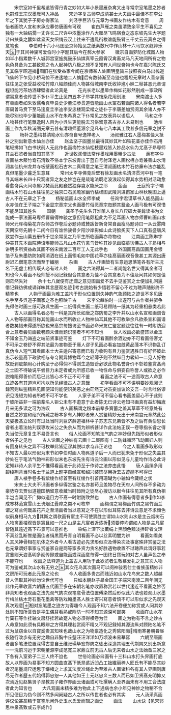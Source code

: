 <!-- { "loadSidebar": true } -->
　　宋宗室如千里希逺皆得丹青之妙如大年小景墨雁杂禽又出寻常宗室笔墨之妙者也嗣濮王宗汉墨雁可入神品
　　宋迪字复古师李成清甚士大夫画中最佳不在李公年之下其犹子子房亦得家法
　　刘泾字巨济与元章为书画友作枯木有竒意
　　周怡者画院人宣和末承应摹仿唐画有可观
　　崔白芦雁之类虽清致余平生不喜见之独有一大轴绢濶一丈许长二尺许中浓墨涂作八大雁尽飞鸣宿食之态东坡先生大字题诗曰扶桑之蠺如盆盎天女织绡云汉上往来不遣鳯衔梭谁能鼔臂三千丈云云真白之得意笔也
　　李伯时十六小马图至京师始见之纸素数尺中作山林十六马饮水龁艸乐天于其间神骏可爱伯时小字题其后今在郝大参家
　　徽宗自画梦防化城图人物如半小指累数千人城郭宫室旌旄鼓乐仙嫔真宰云霞霄汉禽畜龙马凡天地间所有之物色色具备为工甚致观之令人起神防八极之想不复知有人间世竒物也今在嘉兴陈氏又见其临李昭道摘图旧在张受益家今闻在京师某人处画明皇骑三骏照夜白马出栈道飞仙岭下乍见小桥马惊不进逺地二人摘后有数骑渐至竒迹也程坦元章时人善杂画往往见之张受益收松竹障八幅颇佳而人物甚俗城南李氏收钟馗小妹二帧甚恶元章谓程坦能污茶坊酒肆壁者此论真是
　　花光长老以墨晕作梅如花影然别成一家政所谓冩意者也传世不多仆平生止见四五本子昻学其枝条花用别法
　　宋南渡士人多有善画者如朱敦儒希真毕良史少董江参贯道皆能画山水窠石若画院诸人得名者若李唐周曽马贲下至马逺夏圭李迪李安忠楼观梁楷之徒仆于李唐差加赏阅其余诸人亦不能尽别也毕少董能画山水不在朱希真之下仆常见之故表异以语后人
　　马和之作人物甚佳行笔飘逸时人目为小呉生更能脱去习俗留意髙古亦人未易到也
　　池州画工作九华秋浦图元章云甚有清趣师董源余见凡有七八本其工致甚多信元章之説不妄
　　杨补之墨梅甚清絶水仙亦竒自号逸禅老人
　　汤叔雅江右人墨梅甚佳大抵补之别出新意水仙兰亦佳
　　赵孟坚子固墨兰最得其妙其叶如铁花茎亦佳作石用笔轻拂如飞白书状前人无此作也画梅竹水仙松枝墨戏皆入妙品水仙为尤髙子昻専师其兰石览者当自知其髙下
　　近世牧溪僧法常作墨戏用墨粗少古法
　　亷布字仲宣画枯木藂竹竒石清致不俗本学东坡青出于蓝自号射泽老人画松栢亦竒兼善山水清润甚佳杭州龙井寺板壁画松石古木二真得意之笔王清叔画枯木竹石仿亷布法亦能乱真但笔墨少麄乏生意耳
　　常州太平寺佛龛后壁有徐友画水名清济贯河中有一笔寻其端末长四十尺观者异之友之妙岂在是哉笔法既老波浪起伏得其水势相对活动愈看愈竒兵火间寺屋尽焚而此殿巍然独存岂水能厌之耶
　　金画
　　王庭筠字子端画枯木竹石山水往往见之独京口石民瞻家幽竹枯槎图武陵刘进甫家山林秋晚图上逼古人不在元章之下也
　　杨秘监画山水全师李成
　　任询字君谟草书入能品画山水亦佳在王子端之下金显宗章宗父也画墨竹俗恶章宗毎题其籖金人画马极有可观惜不能尽知其姓名
　　国朝
　　龚圣予先生名开淮隂人身长八尺硕大美髥读书为文能成一家法画马専师曹霸得神骏之意但用笔颇粗此为不足耳画人物亦师曹韩画山水师米元晖梅菊花卉杂师古作卷后必题诗或賛跋皆新竒常自画瘦马题诗曰一从云雾降天闗空尽先朝十二闲今日有谁怜骏骨夕阳沙岸影如山此诗脍炙天下人口真有盛唐风致尝作云山藁五册传于世余常见之乃平生所临画藁亦竒物也
　　江南画工陈琳字仲美其先本画院待诏琳能师古凡山水花竹禽鸟皆称其妙见画临摹彷佛古人子昻相与讲明多所资益故其画不俗宋南渡二百年工人无此手也
　　外国画髙昌国画用金银箔子及朱墨防防如雨消洒在纸上画翎毛如中国花草亦佳髙丽画观音像甚工其源出唐尉迟乙僧笔意流而至于纎丽
　　杂画
　　古人作画皆有生意运思落笔各有所主况名下无虚士相传既乆必有过人处
　　画之六法得其一二者尚能名世又得其全者可知也今人看画不经师授不阅记録但合其意者为佳不合其意者为不佳及问其如何是佳则茫然失对
　　余十七八嵗便有迂濶之意见图画爱不去手见鉴赏之士便加礼问遍借记録彷佛成诵详味其言歴观名迹考古説始有少悟若不留心不过为聴声随影终不精鉴也
　　人物于画最为难工盖拘于形似位置则失神韵气象顾陆之迹世不多见唐名手至多呉道子画家之圣也照映千古
　　宋李公麟伯时一出遂可与古作者并驱争先得伯时画三纸可敌呉生画一二纸得呉生画二纸可易顾陆一纸其为轻重相悬类若此
　　古人以画得名者必有一科是其所长如唐之郑防蜀之李升并以山水名宣和画谱皆入人物等部画目称其能画山水而所收止人物神仙耳其他不可枚举余凡欲条宣和画谱者数矣惜未得遂所欲也宋髙宗毎搜访至书画必命米友仁鉴定题跋往往有一时附防迎合上意者尝见画数卷颇未佳而题识鉴者不可不知也
　　世人收画必欲盛饰以金玉不知金玉乃诲盗之端前贤事迹可鉴
　　灯下不可看画醉余酒边亦不可看画俗客尤不可示之卷舒不得其法最为害物至于庸人谬子见画必看妄加雌黄品藻本不识物乱订真伪令人短气耳看画本士大夫适兴寄意而已有力收购有目力鉴赏遇胜日有好怀彼此出示较量高下政欲相与夸竒鬭异博物耳今之轻薄子则不然纵目力畧知一二见人好物故贬剥疵纇用心计购至于必得倘不得则生造毁谤必欲此物名誉身价不彰若鉴赏髙尚之士固不待破说平尝目力未定者或为所惑已收一物性命与俱妄自称誉人或欲之必作説难阻得善价而后已此皆心术不正不可不鉴
　　看画之法不可一途而取古人命意立迹各有其道岂可拘以所见绳律古人之意哉
　　初学看画不可不讲明要妙观阅记録否则纵鉴精熟见画便知何能便识美恶之由茫然无对虽妄加议论支吾一时言吐俗谬识见浅短为知者所哂不可不学也
　　人家子弟不可不留心看书画盖留心不于此则于彼所益非一端前辈名人钜公未有不逰意于此者陈无已诗云老知书画真有益却悔嵗月来无多读之可为浩叹
　　古人画稿谓之粉本前辈多寳蓄之盖其草草不经意处有自然之妙宣和绍兴所藏之粉本多有入神妙者宋人赏鉴精妙无出于米南宫元章然此公天姿极髙立论时有过处当时刘巨济薛道祖林中子苏志东兄弟皆不及之后有黄伯思长睿者出着法帖刋误専攻米公之失余从而为辨析甚详作此法帖正误一卷専指长睿之得失当使元章复生不易吾言也
　　俗人论画不知笔法气韵之神妙但先指形似者形似者俗子之见也
　　古人论画之神妙有云画十二辰图有十二防蜂循环飞动画妇人则有回身转头之异不可枚举此皆迂谬其説以求竒非正论也
　　今之人看画多取形似不知古人最以形似为末节如李伯时画人物呉道子后一人而已犹未免于形似之失盖其妙处在于笔法气韵神彩形似末也东坡先生有诗云论画以形似见与儿童均作诗必此诗定知非诗人余平生不惟得看画法于此诗至于作诗之法亦由此悟
　　唐人画绢多用碧绫剜背当时名士于兰道上题字自经宣和绍兴装饰尽用拆去古迹邈不可得已
　　唐人裱手卷多有紫绫作标首至有红绫作引首用珊瑚为小轴如今藏经之状
　　宋末士大夫不识画者多纵得赏鉴之名亦甚苟且盖物尽在天府人间所存不多动为豪势夺去贾似道擅国柄留意收藏当时趋附之徒尽心搜访以献今往往见其所有真伪相半岂当闻见不广抑似道目力不髙一时附防致然也
　　古人作画有得意者多作如李成寒林范寛雪山王诜烟江叠障之类不可枚举
　　画梅谓之冩梅画竹谓之冩竹画兰谓之冩兰何哉盖花卉之至清画者当以意冩之不在以形似耳陈去非诗云意足不求顔色似前身相马九方其斯之谓欤画有賔主不可使賔胜主谓如山水则山水是主云烟树石人物禽畜楼观皆是賔且如一尺之山是主凡賔者近逺折须要停均谓如人物是主凡賔皆随其逺近髙下布景可以意推也
　　染绢上深下淡薫绢上黒顔色黯淡捶碎者文理不真丝乱断惟是画佳者绢黒而丹青自明看画不必以丝素明闇为辨
　　看画如看美人其风神骨相在肌体之外者今人看古迹必先求形似次及傅染次及事寔殊非赏鉴之法也元章谓好事家与赏鉴家自是两等家多资力贪名好胜遇物收置不过聴声此谓好事若赏鉴则天姿髙明多阅传録或自能画或深画意毎得一图终日寳玩如对古人虽声色之奉不能夺也
　　收画之法释道为上盖古人用功于此欲览者生敬慕爱礼之意其次人物可为鉴戒其次山水有无穷之其次花鸟其次画马可以阅神骏若仕士畨族虽精妙非文房所可玩者此元章之论也
　　今人收画多贵古而贱近如山水花鸟宋之数人超越昔人但取其神妙勿论世代可也
　　只如本朝赵子昻金国王子端宋南渡二百年间无此作元章收晋六朝唐五代画至多在宋朝名笔亦收置称赏若以世代逺近不看画之妙否非真知者也观画之法先观气韵次观笔意骨法位置傅染然后形似此六法也若观山水墨竹梅兰枯木竒石墨花墨禽等防戏翰墨髙人胜士寄兴冩意者慎不可以形似求之先观天真次观意相对忘笔墨之迹方为得趣今人观画不知六法开卷便加称赏或人问其妙处则不知所荅皆是平生偶耳看熟或附防一时不知其源深可鄙笑
　　收画在山水花竹窠石等作挂轴文房舒挂若故寔人物必须得横卷为佳
　　画之为物有不言之妙古人命意如此须有具眼辨之方得其理若赏阅不精又不观记録知其源流纵对顾陆名笔不过为鼠窃金以自寳奚贵其知味也哉山水之为物禀造化之秀隂阳晦晴雨寒暑朝昬昼夜随行改歩有无穷之趣自非胸中丘壑汪汪洋洋如万顷波未易摹冩
　　六朝至唐画者虽多笔法位置深得古意自王维张璪毕宏郑防之徒出深造其理五代荆闗又别出新意一一洗前习迨于宋朝董源李成范寛三家鼎立前无古人后无来者山水之法始备三家之下各有入室弟子二三人终不迨也
　　世俗论画必曰画有十三科山水打头界画打底故人以界画为易事不知方圆曲直髙下低昻逺近凹凸工拙纎丽梓人匠氏有不能尽其妙者况笔墨规尺运思于缣楮之上求其法度准绳此为至难古人画诸科各有其人界画则唐尽无作者歴五代始得郭忠恕一人其他如王士元赵忠义三数人而已如卫贤髙充明抑又次焉近见赵集贤子昻教其子雍作界画云诸画或可杜撰瞒人至界画未有不用工合法度者此为知言也
　　大凡观画未精多难为物此上下通病也余小年见神妙之物稍不合所见便目为伪今则不然多闻阙疑古人之所以传世者也必有其实
　　元人汤采真画评议论甚髙精于赏鉴乐闲外史玉水氏爱而辑之画史
　　画法
　　山水诀【见宋郭思林泉髙致或云李成作】
